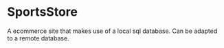 # SportsStore

A ecommerce site that makes use of a local sql database. Can be adapted to a remote database.
